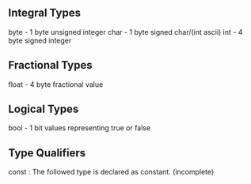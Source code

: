 Integral Types
--------------------------------------
byte - 1 byte unsigned integer
char - 1 byte signed char/(int ascii)
int - 4 byte signed integer

Fractional Types
--------------------------------------
float - 4 byte fractional value

Logical Types
--------------------------------------
bool - 1 bit values representing true or false

Type Qualifiers
--------------------------------------
const       : The followed type is declared as constant. (incomplete)